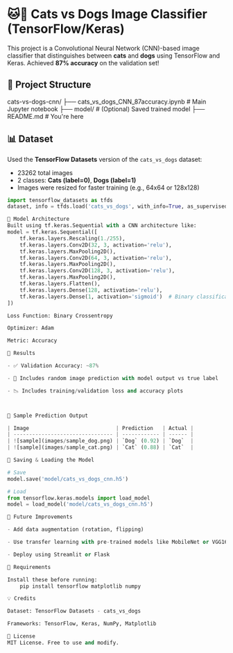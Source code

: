 # 🐱🐶 Cats vs Dogs Image Classifier (TensorFlow/Keras)

This project is a Convolutional Neural Network (CNN)-based image classifier that distinguishes between **cats** and **dogs** using TensorFlow and Keras. Achieved **87% accuracy** on the validation set!

## 📁 Project Structure

cats-vs-dogs-cnn/
├── cats_vs_dogs_CNN_87accuracy.ipynb # Main Jupyter notebook
├── model/ # (Optional) Saved trained model
├── README.md # You're here

## 📊 Dataset

Used the **TensorFlow Datasets** version of the `cats_vs_dogs` dataset:

- 23262 total images
- 2 classes: **Cats (label=0)**, **Dogs (label=1)**
- Images were resized for faster training (e.g., 64x64 or 128x128)

```python
import tensorflow_datasets as tfds
dataset, info = tfds.load('cats_vs_dogs', with_info=True, as_supervised=True)

🧠 Model Architecture
Built using tf.keras.Sequential with a CNN architecture like:
model = tf.keras.Sequential([
    tf.keras.layers.Rescaling(1./255),
    tf.keras.layers.Conv2D(32, 3, activation='relu'),
    tf.keras.layers.MaxPooling2D(),
    tf.keras.layers.Conv2D(64, 3, activation='relu'),
    tf.keras.layers.MaxPooling2D(),
    tf.keras.layers.Conv2D(128, 3, activation='relu'),
    tf.keras.layers.MaxPooling2D(),
    tf.keras.layers.Flatten(),
    tf.keras.layers.Dense(128, activation='relu'),
    tf.keras.layers.Dense(1, activation='sigmoid')  # Binary classification
])

Loss Function: Binary Crossentropy

Optimizer: Adam

Metric: Accuracy

🧪 Results

- ✅ Validation Accuracy: ~87%

- 🧪 Includes random image prediction with model output vs true label

- 📉 Includes training/validation loss and accuracy plots



🧪 Sample Prediction Output

| Image                            | Prediction   | Actual |
| -------------------------------- | ------------ | ------ |
| ![sample](images/sample_dog.png) | `Dog` (0.92) | `Dog`  |
| ![sample](images/sample_cat.png) | `Cat` (0.88) | `Cat`  |

💾 Saving & Loading the Model

# Save
model.save('model/cats_vs_dogs_cnn.h5')

# Load
from tensorflow.keras.models import load_model
model = load_model('model/cats_vs_dogs_cnn.h5')

🚀 Future Improvements

- Add data augmentation (rotation, flipping)

- Use transfer learning with pre-trained models like MobileNet or VGG16

- Deploy using Streamlit or Flask

📌 Requirements

Install these before running:
	pip install tensorflow matplotlib numpy

💡 Credits

Dataset: TensorFlow Datasets - cats_vs_dogs

Frameworks: TensorFlow, Keras, NumPy, Matplotlib

📎 License
MIT License. Free to use and modify.



